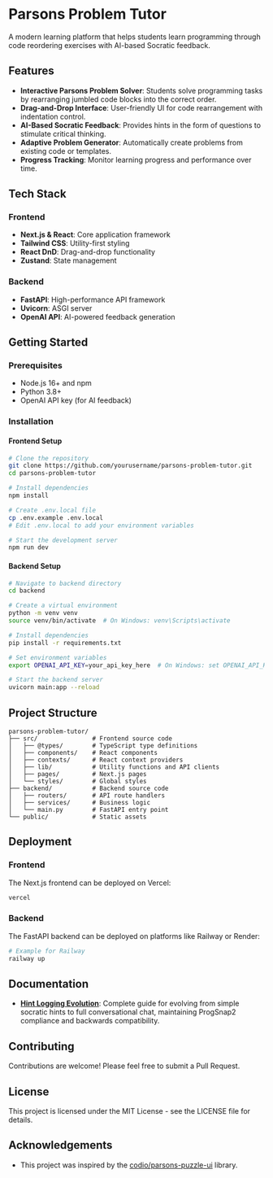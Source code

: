 # Parsons Problem Tutor

A modern learning platform that helps students learn programming through code reordering exercises with AI-based Socratic feedback.

## Features

- **Interactive Parsons Problem Solver**: Students solve programming tasks by rearranging jumbled code blocks into the correct order.
- **Drag-and-Drop Interface**: User-friendly UI for code rearrangement with indentation control.
- **AI-Based Socratic Feedback**: Provides hints in the form of questions to stimulate critical thinking.
- **Adaptive Problem Generator**: Automatically create problems from existing code or templates.
- **Progress Tracking**: Monitor learning progress and performance over time.

## Tech Stack

### Frontend

- **Next.js & React**: Core application framework
- **Tailwind CSS**: Utility-first styling
- **React DnD**: Drag-and-drop functionality
- **Zustand**: State management

### Backend

- **FastAPI**: High-performance API framework
- **Uvicorn**: ASGI server
- **OpenAI API**: AI-powered feedback generation

## Getting Started

### Prerequisites

- Node.js 16+ and npm
- Python 3.8+
- OpenAI API key (for AI feedback)

### Installation

#### Frontend Setup

```bash
# Clone the repository
git clone https://github.com/yourusername/parsons-problem-tutor.git
cd parsons-problem-tutor

# Install dependencies
npm install

# Create .env.local file
cp .env.example .env.local
# Edit .env.local to add your environment variables

# Start the development server
npm run dev
```

#### Backend Setup

```bash
# Navigate to backend directory
cd backend

# Create a virtual environment
python -m venv venv
source venv/bin/activate  # On Windows: venv\Scripts\activate

# Install dependencies
pip install -r requirements.txt

# Set environment variables
export OPENAI_API_KEY=your_api_key_here  # On Windows: set OPENAI_API_KEY=your_api_key_here

# Start the backend server
uvicorn main:app --reload
```

## Project Structure

```
parsons-problem-tutor/
├── src/               # Frontend source code
│   ├── @types/        # TypeScript type definitions
│   ├── components/    # React components
│   ├── contexts/      # React context providers
│   ├── lib/           # Utility functions and API clients
│   ├── pages/         # Next.js pages
│   └── styles/        # Global styles
├── backend/           # Backend source code
│   ├── routers/       # API route handlers
│   ├── services/      # Business logic
│   └── main.py        # FastAPI entry point
└── public/            # Static assets
```

## Deployment

### Frontend

The Next.js frontend can be deployed on Vercel:

```bash
vercel
```

### Backend

The FastAPI backend can be deployed on platforms like Railway or Render:

```bash
# Example for Railway
railway up
```

## Documentation

- **[Hint Logging Evolution](docs/HINT_LOGGING_EVOLUTION.md)**: Complete guide for evolving from simple socratic hints to full conversational chat, maintaining ProgSnap2 compliance and backwards compatibility.

## Contributing

Contributions are welcome! Please feel free to submit a Pull Request.

## License

This project is licensed under the MIT License - see the LICENSE file for details.

## Acknowledgements

- This project was inspired by the [codio/parsons-puzzle-ui](https://github.com/codio/parsons-puzzle-ui) library.
